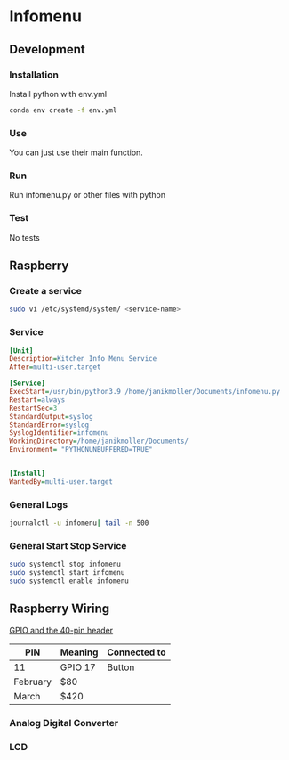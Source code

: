 # Infomenu

## Development

### Installation

Install python with env.yml

```bash
conda env create -f env.yml
```

### Use

You can just use their main function.

### Run

Run infomenu.py or other files with python

### Test

No tests

## Raspberry

### Create a service

```bash
sudo vi /etc/systemd/system/ <service-name>
```

### Service

```ini
[Unit]
Description=Kitchen Info Menu Service
After=multi-user.target

[Service]
ExecStart=/usr/bin/python3.9 /home/janikmoller/Documents/infomenu.py
Restart=always
RestartSec=3
StandardOutput=syslog
StandardError=syslog
SyslogIdentifier=infomenu
WorkingDirectory=/home/janikmoller/Documents/
Environment= "PYTHONUNBUFFERED=TRUE"


[Install]
WantedBy=multi-user.target
```

### General Logs

```bash
journalctl -u infomenu| tail -n 500
```

### General Start Stop Service

```bash
sudo systemctl stop infomenu
sudo systemctl start infomenu
sudo systemctl enable infomenu
```

## Raspberry Wiring

[GPIO and the 40-pin header](https://www.raspberrypi.com/documentation/computers/raspberry-pi.html#gpio)

| PIN | Meaning | Connected to |
| -------- | ------- | ------- |
| 11 | GPIO 17 | Button |
| February | $80 | |
| March | $420 | |

### Analog Digital Converter

### LCD
